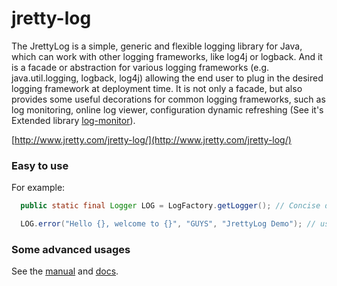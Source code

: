 jretty-log
==========

The JrettyLog is a simple, generic and flexible logging library for Java, which can work with other logging frameworks, like log4j or logback. And it is a facade or abstraction for various logging frameworks (e.g. java.util.logging, logback, log4j) allowing the end user to plug in the desired logging framework at deployment time. It is not only a facade, but also provides some useful decorations for common logging frameworks, such as log monitoring, online log viewer, configuration dynamic refreshing (See it's Extended library [log-monitor](http://www.zollty.com/log-monitor)).

[http://www.jretty.com/jretty-log/](http://www.jretty.com/jretty-log/)

### Easy to use

For example:

```java
  public static final Logger LOG = LogFactory.getLogger(); // Concise definition

  LOG.error("Hello {}, welcome to {}", "GUYS", "JrettyLog Demo"); // use placeholder

```

###  Some advanced usages

See the [manual](http://blog.zollty.com/b/archive/2014/07/zollty-log-use-manual.html) and [docs](http://www.jretty.com/jretty-log/apidocs/).
